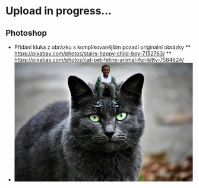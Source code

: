 # Upload in progress...
## Photoshop
* Přidání kluka z obrázku s komplikovanějším pozadí originální obrázky
** https://pixabay.com/photos/stairs-happy-child-boy-7152763/
** https://pixabay.com/photos/cat-pet-feline-animal-fur-kitty-7584624/
* ![Zde by měl být obrázek kluka sedícího na kočce](https://raw.githubusercontent.com/MujSen/portfolio/main/design/kockaakluk.jpg)
